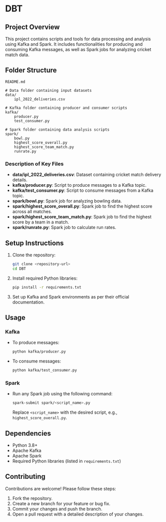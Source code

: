 # DBT

## Project Overview
This project contains scripts and tools for data processing and analysis using Kafka and Spark. It includes functionalities for producing and consuming Kafka messages, as well as Spark jobs for analyzing cricket match data.

## Folder Structure
```
README.md

# Data folder containing input datasets
data/
    ipl_2022_deliveries.csv

# Kafka folder containing producer and consumer scripts
kafka/
    producer.py
    test_consumer.py

# Spark folder containing data analysis scripts
spark/
    bowl.py
    highest_score_overall.py
    highest_score_team_match.py
    runrate.py
```

### Description of Key Files
- **data/ipl_2022_deliveries.csv**: Dataset containing cricket match delivery details.
- **kafka/producer.py**: Script to produce messages to a Kafka topic.
- **kafka/test_consumer.py**: Script to consume messages from a Kafka topic.
- **spark/bowl.py**: Spark job for analyzing bowling data.
- **spark/highest_score_overall.py**: Spark job to find the highest score across all matches.
- **spark/highest_score_team_match.py**: Spark job to find the highest score by a team in a match.
- **spark/runrate.py**: Spark job to calculate run rates.

## Setup Instructions
1. Clone the repository:
   ```bash
   git clone <repository-url>
   cd DBT
   ```
2. Install required Python libraries:
   ```bash
   pip install -r requirements.txt
   ```
3. Set up Kafka and Spark environments as per their official documentation.

## Usage
### Kafka
- To produce messages:
  ```bash
  python kafka/producer.py
  ```
- To consume messages:
  ```bash
  python kafka/test_consumer.py
  ```

### Spark
- Run any Spark job using the following command:
  ```bash
  spark-submit spark/<script_name>.py
  ```
  Replace `<script_name>` with the desired script, e.g., `highest_score_overall.py`.

## Dependencies
- Python 3.8+
- Apache Kafka
- Apache Spark
- Required Python libraries (listed in `requirements.txt`)

## Contributing
Contributions are welcome! Please follow these steps:
1. Fork the repository.
2. Create a new branch for your feature or bug fix.
3. Commit your changes and push the branch.
4. Open a pull request with a detailed description of your changes.

